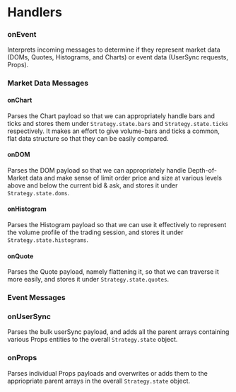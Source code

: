 # Handlers

### onEvent
Interprets incoming messages to determine if they represent market data (DOMs, Quotes, Histograms, and Charts) or event data (UserSync requests, Props).


### Market Data Messages

#### onChart
Parses the Chart payload so that we can appropriately handle bars and ticks and stores them under `Strategy.state.bars` and `Strategy.state.ticks` respectively. It makes an effort to give volume-bars and ticks a common, flat data structure so that they can be easily compared.

#### onDOM
Parses the DOM payload so that we can appropriately handle Depth-of-Market data and make sense of limit order price and size at various levels above and below the current bid & ask, and stores it under `Strategy.state.doms`.

#### onHistogram
Parses the Histogram payload so that we can use it effectively to represent the volume profile of the trading session, and stores it under `Strategy.state.histograms`.

#### onQuote
Parses the Quote payload, namely flattening it, so that we can traverse it more easily, and stores it under `Strategy.state.quotes`.

### Event Messages

### onUserSync
Parses the bulk userSync payload, and adds all the parent arrays containing various Props entities to the overall `Strategy.state` object.

### onProps
Parses individual Props payloads and overwrites or adds them to the appriopriate parent arrays in the overall `Strategy.state` object.